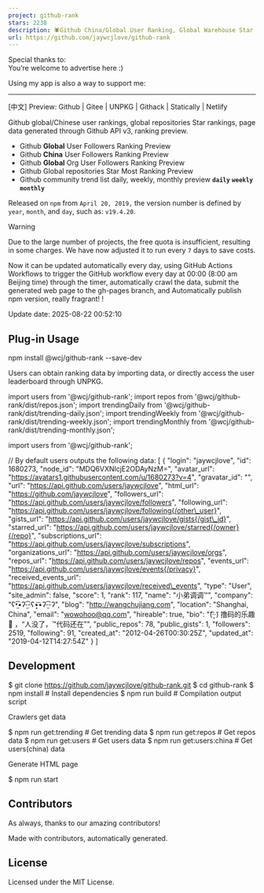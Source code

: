 ```yaml
---
project: github-rank
stars: 2238
description: 🕷️Github China/Global User Ranking, Global Warehouse Star Ranking (Github Action is automatically updated daily).
url: https://github.com/jaywcjlove/github-rank
---
```


Special thanks to:  
You’re welcome to advertise here :)  
  
Using my app is also a way to support me:  
  
  

* * *

\[中文\] Preview: Github | Gitee | UNPKG | Githack | Statically | Netlify

Github global/Chinese user rankings, global repositories Star rankings, page data generated through Github API v3, ranking preview.

-   Github **Global** User Followers Ranking Preview
-   Github **China** User Followers Ranking Preview
-   Github **Global** Org User Followers Ranking Preview
-   Github Global repositories Star Most Ranking Preview
-   Github community trend list daily, weekly, monthly preview **`daily`** **`weekly`** **`monthly`**

Released on `npm` from `April 20, 2019,` the version number is defined by `year`, `month`, and `day`, such as: `v19.4.20`.

Warning

Due to the large number of projects, the free quota is insufficient, resulting in some charges. We have now adjusted it to run every `7` days to save costs.

Now it can be updated automatically every day, using GitHub Actions Workflows to trigger the GitHub workflow every day at 00:00 (8:00 am Beijing time) through the timer, automatically crawl the data, submit the generated web page to the gh-pages branch, and Automatically publish npm version, really fragrant! !

Update date: 2025-08-22 00:52:10

Plug-in Usage
-------------

npm install @wcj/github-rank --save-dev

Users can obtain ranking data by importing data, or directly access the user leaderboard through UNPKG.

import users from '@wcj/github-rank';
import repos from '@wcj/github-rank/dist/repos.json';
import trendingDaily from '@wcj/github-rank/dist/trending-daily.json';
import trendingWeekly from '@wcj/github-rank/dist/trending-weekly.json';
import trendingMonthly from '@wcj/github-rank/dist/trending-monthly.json';

import users from '@wcj/github-rank';

// By default users outputs the following data:
\[
  {
    "login": "jaywcjlove",
    "id": 1680273,
    "node\_id": "MDQ6VXNlcjE2ODAyNzM=",
    "avatar\_url": "https://avatars1.githubusercontent.com/u/1680273?v=4",
    "gravatar\_id": "",
    "url": "https://api.github.com/users/jaywcjlove",
    "html\_url": "https://github.com/jaywcjlove",
    "followers\_url": "https://api.github.com/users/jaywcjlove/followers",
    "following\_url": "https://api.github.com/users/jaywcjlove/following{/other\_user}",
    "gists\_url": "https://api.github.com/users/jaywcjlove/gists{/gist\_id}",
    "starred\_url": "https://api.github.com/users/jaywcjlove/starred{/owner}{/repo}",
    "subscriptions\_url": "https://api.github.com/users/jaywcjlove/subscriptions",
    "organizations\_url": "https://api.github.com/users/jaywcjlove/orgs",
    "repos\_url": "https://api.github.com/users/jaywcjlove/repos",
    "events\_url": "https://api.github.com/users/jaywcjlove/events{/privacy}",
    "received\_events\_url": "https://api.github.com/users/jaywcjlove/received\_events",
    "type": "User",
    "site\_admin": false,
    "score": 1,
    "rank": 117,
    "name": "小弟调调™",
    "company": "ʕ•̫͡•ʔ-̫͡-ʕ•͓͡•ʔ-̫͡-ʔ",
    "blog": "http://wangchujiang.com",
    "location": "Shanghai, China",
    "email": "wowohoo@qq.com",
    "hireable": true,
    "bio": "(͡·̮̃·̃) 撸码的乐趣 💯 ，“人没了，™代码还在”",
    "public\_repos": 78,
    "public\_gists": 1,
    "followers": 2519,
    "following": 91,
    "created\_at": "2012-04-26T00:30:25Z",
    "updated\_at": "2019-04-12T14:27:54Z"
  }
\]

Development
-----------

$ git clone https://github.com/jaywcjlove/github-rank.git
$ cd github-rank
$ npm install   # Install dependencies
$ npm run build # Compilation output script

Crawlers get data

$ npm run get:trending    # Get trending data
$ npm run get:repos       # Get repos data
$ npm run get:users       # Get users data
$ npm run get:users:china # Get users(china) data

Generate HTML page

$ npm run start

Contributors
------------

As always, thanks to our amazing contributors!

Made with contributors, automatically generated.

License
-------

Licensed under the MIT License.
